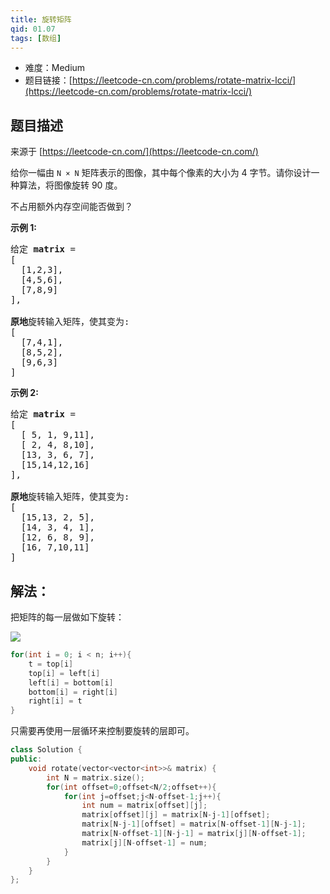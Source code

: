 ```yaml
---
title: 旋转矩阵
qid: 01.07
tags: [数组]
---
```



- 难度：Medium
- 题目链接：[https://leetcode-cn.com/problems/rotate-matrix-lcci/](https://leetcode-cn.com/problems/rotate-matrix-lcci/)


## 题目描述

来源于 [https://leetcode-cn.com/](https://leetcode-cn.com/)

<p>给你一幅由 <code>N &times; N</code> 矩阵表示的图像，其中每个像素的大小为 4 字节。请你设计一种算法，将图像旋转 90 度。</p>

<p>不占用额外内存空间能否做到？</p>



<p><strong>示例 1:</strong></p>

<pre>给定 <strong>matrix</strong> = 
[
  [1,2,3],
  [4,5,6],
  [7,8,9]
],

<strong>原地</strong>旋转输入矩阵，使其变为:
[
  [7,4,1],
  [8,5,2],
  [9,6,3]
]
</pre>

<p><strong>示例 2:</strong></p>

<pre>给定 <strong>matrix</strong> =
[
  [ 5, 1, 9,11],
  [ 2, 4, 8,10],
  [13, 3, 6, 7],
  [15,14,12,16]
], 

<strong>原地</strong>旋转输入矩阵，使其变为:
[
  [15,13, 2, 5],
  [14, 3, 4, 1],
  [12, 6, 8, 9],
  [16, 7,10,11]
]
</pre>


## 解法：

把矩阵的每一层做如下旋转：

![](https://wangyu-name.oss-cn-hangzhou.aliyuncs.com/superbed/2020/05/21/5ec664e3c2a9a83be5d2042e.jpg)

```c++
for(int i = 0; i < n; i++){
    t = top[i]
    top[i] = left[i]
    left[i] = bottom[i]
    bottom[i] = right[i]
    right[i] = t
}
```

只需要再使用一层循环来控制要旋转的层即可。


```c++
class Solution {
public:
    void rotate(vector<vector<int>>& matrix) {
        int N = matrix.size();
        for(int offset=0;offset<N/2;offset++){
            for(int j=offset;j<N-offset-1;j++){
                int num = matrix[offset][j];
                matrix[offset][j] = matrix[N-j-1][offset];
                matrix[N-j-1][offset] = matrix[N-offset-1][N-j-1];
                matrix[N-offset-1][N-j-1] = matrix[j][N-offset-1];
                matrix[j][N-offset-1] = num;
            }
        }
    }
};
```